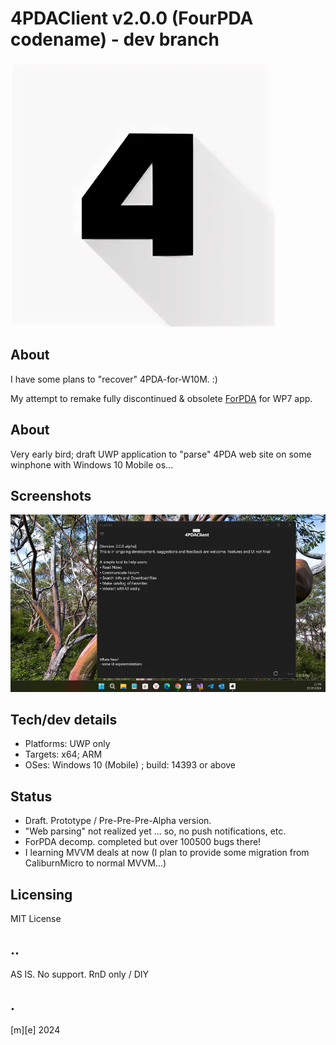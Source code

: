 # 4PDAClient v2.0.0 (FourPDA codename) - dev branch
![New logo](Images/logo.png)

## About
I have some plans to "recover" 4PDA-for-W10M. :)

My attempt to remake fully discontinued & obsolete [ForPDA](https://4pda.to/forum/index.php?showtopic=478458#entry23314163) for WP7 app. 


## About
Very early bird; draft UWP application to "parse" 4PDA web site on some winphone with Windows 10 Mobile os...

## Screenshots
![](Images/screenshot01.png)

## Tech/dev details
- Platforms: UWP only
- Targets: x64; ARM
- OSes: Windows 10 (Mobile) ; build: 14393 or above

## Status
- Draft. Prototype / Pre-Pre-Pre-Alpha version.
- "Web parsing" not realized yet ... so, no push notifications, etc.
- ForPDA decomp. completed but over 100500 bugs there!
- I learning MVVM deals at now (I plan to provide some migration from CaliburnMicro to normal MVVM...)


## Licensing
MIT License

## ..
AS IS. No support. RnD only / DIY

## .
[m][e] 2024
